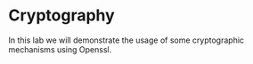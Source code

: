# Cryptography

In this lab we will demonstrate the usage of some cryptographic mechanisms using Openssl.


